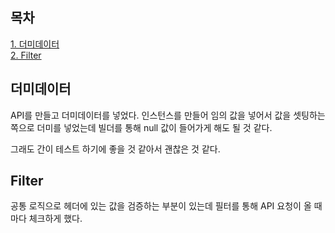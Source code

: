 ## 목차
[1. 더미데이터](#더미데이터)   
[2. Filter](#filter)   

## 더미데이터
API를 만들고 더미데이터를 넣었다. 인스턴스를 만들어 임의 값을 넣어서 값을 셋팅하는 쪽으로 더미를 넣었는데 빌더를 통해 null 값이 들어가게 해도 될 것 같다.

그래도 간이 테스트 하기에 좋을 것 같아서 괜찮은 것 같다.

## Filter
공통 로직으로 헤더에 있는 값을 검증하는 부분이 있는데 필터를 통해 API 요청이 올 때 마다 체크하게 했다.